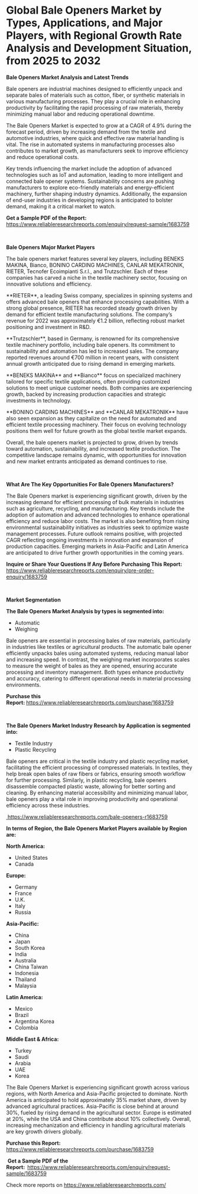 <p><h1>Global Bale Openers Market by Types, Applications, and Major Players, with Regional Growth Rate Analysis and Development Situation, from 2025 to 2032</h1></p><p><strong>Bale Openers Market Analysis and Latest Trends</strong></p>
<p><p>Bale openers are industrial machines designed to efficiently unpack and separate bales of materials such as cotton, fiber, or synthetic materials in various manufacturing processes. They play a crucial role in enhancing productivity by facilitating the rapid processing of raw materials, thereby minimizing manual labor and reducing operational downtime.</p><p>The Bale Openers Market is expected to grow at a CAGR of 4.9% during the forecast period, driven by increasing demand from the textile and automotive industries, where quick and effective raw material handling is vital. The rise in automated systems in manufacturing processes also contributes to market growth, as manufacturers seek to improve efficiency and reduce operational costs. </p><p>Key trends influencing the market include the adoption of advanced technologies such as IoT and automation, leading to more intelligent and connected bale opener systems. Sustainability concerns are pushing manufacturers to explore eco-friendly materials and energy-efficient machinery, further shaping industry dynamics. Additionally, the expansion of end-user industries in developing regions is anticipated to bolster demand, making it a critical market to watch.</p></p>
<p><strong>Get a Sample PDF of the Report:&nbsp;</strong> <a href="https://www.reliableresearchreports.com/enquiry/request-sample/1683759?utm_campaign=2514&utm_medium=2&utm_source=Github&utm_content=ia&utm_term=28022025&utm_id=bale-openers">https://www.reliableresearchreports.com/enquiry/request-sample/1683759</a></p>
<p>&nbsp;</p>
<p><strong>Bale Openers Major Market Players</strong></p>
<p><p>The bale openers market features several key players, including BENEKS MAKINA, Bianco, BONINO CARDING MACHINES, CANLAR MEKATRONIK, RIETER, Tecnofer Ecoimpianti S.r.l., and Trutzschler. Each of these companies has carved a niche in the textile machinery sector, focusing on innovative solutions and efficiency.</p><p>**RIETER**, a leading Swiss company, specializes in spinning systems and offers advanced bale openers that enhance processing capabilities. With a strong global presence, RIETER has recorded steady growth driven by demand for efficient textile manufacturing solutions. The company’s revenue for 2022 was approximately €1.2 billion, reflecting robust market positioning and investment in R&D.</p><p>**Trutzschler**, based in Germany, is renowned for its comprehensive textile machinery portfolio, including bale openers. Its commitment to sustainability and automation has led to increased sales. The company reported revenues around €700 million in recent years, with consistent annual growth anticipated due to rising demand in emerging markets.</p><p>**BENEKS MAKINA** and **Bianco** focus on specialized machinery tailored for specific textile applications, often providing customized solutions to meet unique customer needs. Both companies are experiencing growth, backed by increasing production capacities and strategic investments in technology.</p><p>**BONINO CARDING MACHINES** and **CANLAR MEKATRONIK** have also seen expansion as they capitalize on the need for automated and efficient textile processing machinery. Their focus on evolving technology positions them well for future growth as the global textile market expands.</p><p>Overall, the bale openers market is projected to grow, driven by trends toward automation, sustainability, and increased textile production. The competitive landscape remains dynamic, with opportunities for innovation and new market entrants anticipated as demand continues to rise.</p></p>
<p>&nbsp;</p>
<p><strong>What Are The Key Opportunities For Bale Openers Manufacturers?</strong></p>
<p><p>The Bale Openers market is experiencing significant growth, driven by the increasing demand for efficient processing of bulk materials in industries such as agriculture, recycling, and manufacturing. Key trends include the adoption of automation and advanced technologies to enhance operational efficiency and reduce labor costs. The market is also benefiting from rising environmental sustainability initiatives as industries seek to optimize waste management processes. Future outlook remains positive, with projected CAGR reflecting ongoing investments in innovation and expansion of production capacities. Emerging markets in Asia-Pacific and Latin America are anticipated to drive further growth opportunities in the coming years.</p></p>
<p><strong>Inquire or Share Your Questions If Any Before Purchasing This Report:</strong> <a href="https://www.reliableresearchreports.com/enquiry/pre-order-enquiry/1683759?utm_campaign=2514&utm_medium=2&utm_source=Github&utm_content=ia&utm_term=28022025&utm_id=bale-openers">https://www.reliableresearchreports.com/enquiry/pre-order-enquiry/1683759</a></p>
<p>&nbsp;</p>
<p><strong>Market Segmentation</strong></p>
<p><strong>The Bale Openers Market Analysis by types is segmented into:</strong></p>
<p><ul><li>Automatic</li><li>Weighing</li></ul></p>
<p><p>Bale openers are essential in processing bales of raw materials, particularly in industries like textiles or agricultural products. The automatic bale opener efficiently unpacks bales using automated systems, reducing manual labor and increasing speed. In contrast, the weighing market incorporates scales to measure the weight of bales as they are opened, ensuring accurate processing and inventory management. Both types enhance productivity and accuracy, catering to different operational needs in material processing environments.</p></p>
<p><strong>Purchase this Report:&nbsp;</strong><a href="https://www.reliableresearchreports.com/purchase/1683759?utm_campaign=2514&utm_medium=2&utm_source=Github&utm_content=ia&utm_term=28022025&utm_id=bale-openers">https://www.reliableresearchreports.com/purchase/1683759</a></p>
<p>&nbsp;</p>
<p><strong>The Bale Openers Market Industry Research by Application is segmented into:</strong></p>
<p><ul><li>Textile Industry</li><li>Plastic Recycling</li></ul></p>
<p><p>Bale openers are critical in the textile industry and plastic recycling market, facilitating the efficient processing of compressed materials. In textiles, they help break open bales of raw fibers or fabrics, ensuring smooth workflow for further processing. Similarly, in plastic recycling, bale openers disassemble compacted plastic waste, allowing for better sorting and cleaning. By enhancing material accessibility and minimizing manual labor, bale openers play a vital role in improving productivity and operational efficiency across these industries.</p></p>
<p><a href="https://www.reliableresearchreports.com/bale-openers-r1683759?utm_campaign=2514&utm_medium=2&utm_source=Github&utm_content=ia&utm_term=28022025&utm_id=bale-openers">&nbsp;https://www.reliableresearchreports.com/bale-openers-r1683759</a></p>
<p><strong>In terms of Region, the Bale Openers Market Players available by Region are:</strong></p>
<p>
    <p> <strong> North America: </strong>
        <ul>
            <li>United States</li>
            <li>Canada</li>
        </ul>
        </p> 
    <p> <strong> Europe: </strong>
        <ul>
            <li>Germany</li>
            <li>France</li>
            <li>U.K.</li>
            <li>Italy</li>
            <li>Russia</li>
        </ul>
        </p> 
    <p> <strong> Asia-Pacific: </strong>
        <ul>
            <li>China</li>
            <li>Japan</li>
            <li>South Korea</li>
            <li>India</li>
            <li>Australia</li>
            <li>China Taiwan</li>
            <li>Indonesia</li>
            <li>Thailand</li>
            <li>Malaysia</li>
        </ul>
        </p> 
    <p> <strong> Latin America: </strong>
        <ul>
            <li>Mexico</li>
            <li>Brazil</li>
            <li>Argentina Korea</li>
            <li>Colombia</li>
        </ul>
        </p> 
    <p> <strong> Middle East & Africa: </strong>
        <ul>
            <li>Turkey</li>
            <li>Saudi</li>
            <li>Arabia</li>
            <li>UAE</li>
            <li>Korea</li>
        </ul>
    </p>
    </p>
<p><p>The Bale Openers Market is experiencing significant growth across various regions, with North America and Asia-Pacific projected to dominate. North America is anticipated to hold approximately 35% market share, driven by advanced agricultural practices. Asia-Pacific is close behind at around 30%, fueled by rising demand in the agricultural sector. Europe is estimated at 20%, while the USA and China contribute about 10% collectively. Overall, increasing mechanization and efficiency in handling agricultural materials are key growth drivers globally.</p></p>
<p><strong>Purchase this Report: </strong><a href="https://www.reliableresearchreports.com/purchase/1683759?utm_campaign=2514&utm_medium=2&utm_source=Github&utm_content=ia&utm_term=28022025&utm_id=bale-openers">https://www.reliableresearchreports.com/purchase/1683759</a></p>
<p>&nbsp;<strong>Get a Sample PDF of the Report:&nbsp;&nbsp;</strong><a href="https://www.reliableresearchreports.com/enquiry/request-sample/1683759?utm_campaign=2514&utm_medium=2&utm_source=Github&utm_content=ia&utm_term=28022025&utm_id=bale-openers">https://www.reliableresearchreports.com/enquiry/request-sample/1683759</a></p>
<p><strong></strong></p>
<p>Check more reports on <a href="https://www.reliableresearchreports.com/?utm_campaign=2514&utm_medium=2&utm_source=Github&utm_content=ia&utm_term=28022025&utm_id=bale-openers">https://www.reliableresearchreports.com/</a></p>